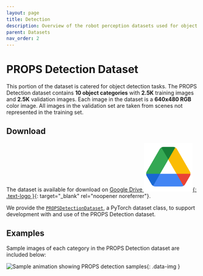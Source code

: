 ```yaml
---
layout: page
title: Detection
description: Overview of the robot perception datasets used for object detection projects the DeepRob course.
parent: Datasets
nav_order: 2
---
```


# PROPS Detection Dataset

This portion of the dataset is catered for object detection tasks. The PROPS Detection dataset contains <b>10 object categories</b> with <b>2.5K</b> training images and <b>2.5K</b> validation images. Each image in the dataset is a <b>640x480 RGB</b> color image. All images in the validation set are taken from scenes not represented in the training set.

## Download

The dataset is available for download on [Google Drive ![](/assets/logos/logo_drive_2020q4_color_2x_web_64dp.png){: .text-logo }](https://drive.google.com/file/d/1vG7_O-1JcYAgixdnV_n0QuFCt2R0050j/view?usp=share_link){: target="_blank" rel="noopener noreferrer"}.

We provide the [`PROPSDetectionDataset`](/CSCI5980-F24-DeepRob/assets/projects/PROPSDetectionDataset.py), a PyTorch dataset class, to support development with and use of the PROPS Detection dataset.

## Examples

Sample images of each category in the PROPS Detection dataset are included below:

![Sample animation showing PROPS detection samples](/CSCI5980-F24-DeepRob/assets/images/props_detection.gif){: .data-img }
